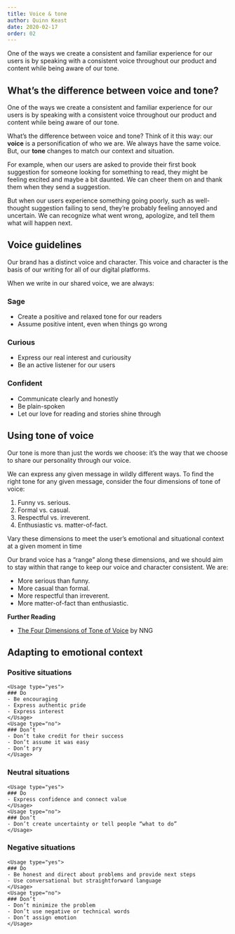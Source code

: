 ```yaml
---
title: Voice & tone
author: Quinn Keast
date: 2020-02-17
order: 02
---
```


One of the ways we create a consistent and familiar experience for our users is by speaking with a consistent voice throughout our product and content while being aware of our tone.

## What’s the difference between voice and tone?

One of the ways we create a consistent and familiar experience for our users is by speaking with a consistent voice throughout our product and content while being aware of our tone.

What’s the difference between voice and tone? Think of it this way: our **voice** is a personification of who we are. We always have the same voice. But, our **tone** changes to match our context and situation.

For example, when our users are asked to provide their first book suggestion for someone looking for something to read, they might be feeling excited and maybe a bit daunted. We can cheer them on and thank them when they send a suggestion.

But when our users experience something going poorly, such as well-thought suggestion failing to send, they’re probably feeling annoyed and uncertain. We can recognize what went wrong, apologize, and tell them what will happen next.

## Voice guidelines

Our brand has a distinct voice and character. This voice and character is the basis of our writing for all of our digital platforms.

When we write in our shared voice, we are always:

### Sage

- Create a positive and relaxed tone for our readers
- Assume positive intent, even when things go wrong

### Curious

- Express our real interest and curiousity
- Be an active listener for our users
   
### Confident

- Communicate clearly and honestly
- Be plain-spoken
- Let our love for reading and stories shine through
    
## Using tone of voice

Our tone is more than just the words we choose: it’s the way that we choose to share our personality through our voice.

We can express any given message in wildly different ways. To find the right tone for any given message, consider the four dimensions of tone of voice:

1. Funny vs. serious.
2. Formal vs. casual.
3. Respectful vs. irreverent.
4. Enthusiastic vs. matter-of-fact.

Vary these dimensions to meet the user’s emotional and situational context at a given moment in time

Our brand voice has a “range” along these dimensions, and we should aim to stay within that range to keep our voice and character consistent. We are:

- More serious than funny.
- More casual than formal.
- More respectful than irreverent.
- More matter-of-fact than enthusiastic.

**Further Reading**  
- [The Four Dimensions of Tone of Voice](https://www.nngroup.com/articles/tone-of-voice-dimensions/) by NNG

## Adapting to emotional context 

### Positive situations

```usage
<Usage type="yes">
### Do
- Be encouraging
- Express authentic pride
- Express interest
</Usage>
<Usage type="no">
### Don’t
- Don’t take credit for their success
- Don’t assume it was easy
- Don’t pry
</Usage>
```

### Neutral situations

```usage
<Usage type="yes">
### Do
- Express confidence and connect value
</Usage>
<Usage type="no">
### Don’t
- Don’t create uncertainty or tell people “what to do”
</Usage>
```

### Negative situations

```usage
<Usage type="yes">
### Do
- Be honest and direct about problems and provide next steps
- Use conversational but straightforward language
</Usage>
<Usage type="no">
### Don’t
- Don’t minimize the problem
- Don’t use negative or technical words
- Don’t assign emotion
</Usage>
```